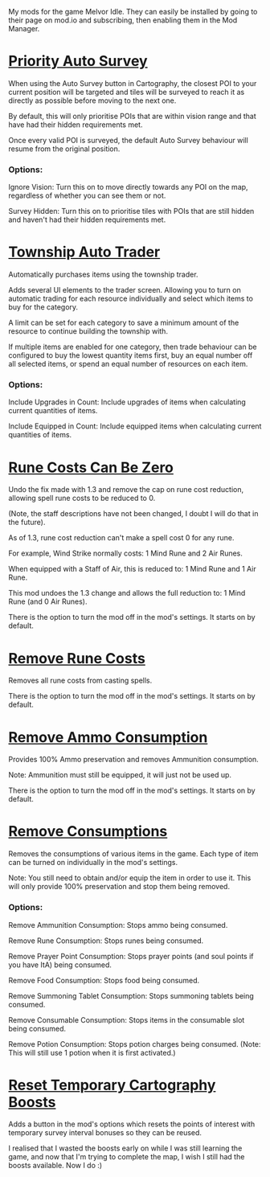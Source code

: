 My mods for the game Melvor Idle. They can easily be installed by going to their page on mod.io and subscribing, then enabling them in the Mod Manager.

# [Priority Auto Survey](https://mod.io/g/melvoridle/m/priority-auto-survey)

When using the Auto Survey button in Cartography, the closest POI to your current position will be targeted and tiles will be surveyed to reach it as directly as possible before moving to the next one.

By default, this will only prioritise POIs that are within vision range and that have had their hidden requirements met.

Once every valid POI is surveyed, the default Auto Survey behaviour will resume from the original position.

### Options:

Ignore Vision: Turn this on to move directly towards any POI on the map, regardless of whether you can see them or not.

Survey Hidden: Turn this on to prioritise tiles with POIs that are still hidden and haven't had their hidden requirements met.

# [Township Auto Trader](https://mod.io/g/melvoridle/m/township-auto-trader)

Automatically purchases items using the township trader.

Adds several UI elements to the trader screen. Allowing you to turn on automatic trading for each resource individually and select which items to buy for the category.

A limit can be set for each category to save a minimum amount of the resource to continue building the township with.

If multiple items are enabled for one category, then trade behaviour can be configured to buy the lowest quantity items first, buy an equal number off all selected items, or spend an equal number of resources on each item.

### Options:

Include Upgrades in Count: Include upgrades of items when calculating current quantities of items.

Include Equipped in Count: Include equipped items when calculating current quantities of items.

# [Rune Costs Can Be Zero](https://mod.io/g/melvoridle/m/rune-costs-can-be-zero)

Undo the fix made with 1.3 and remove the cap on rune cost reduction, allowing spell rune costs to be reduced to 0.

(Note, the staff descriptions have not been changed, I doubt I will do that in the future).

As of 1.3, rune cost reduction can't make a spell cost 0 for any rune.

For example, Wind Strike normally costs: 1 Mind Rune and 2 Air Runes.

When equipped with a Staff of Air, this is reduced to: 1 Mind Rune and 1 Air Rune.

This mod undoes the 1.3 change and allows the full reduction to: 1 Mind Rune (and 0 Air Runes).

 

There is the option to turn the mod off in the mod's settings. It starts on by default.



# [Remove Rune Costs](https://mod.io/g/melvoridle/m/remove-rune-costs)

Removes all rune costs from casting spells. 

There is the option to turn the mod off in the mod's settings. It starts on by default.

# [Remove Ammo Consumption](https://mod.io/g/melvoridle/m/remove-ammo-consumption)

Provides 100% Ammo preservation and removes Ammunition consumption.

Note: Ammunition must still be equipped, it will just not be used up.

There is the option to turn the mod off in the mod's settings. It starts on by default.

# [Remove Consumptions](https://mod.io/g/melvoridle/m/remove-consumptions)
Removes the consumptions of various items in the game. Each type of item can be turned on individually in the mod's settings.

Note: You still need to obtain and/or equip the item in order to use it. This will only provide 100% preservation and stop them being removed.

### Options:

Remove Ammunition Consumption: Stops ammo being consumed.

Remove Rune Consumption: Stops runes being consumed.

Remove Prayer Point Consumption: Stops prayer points (and soul points if you have ItA) being consumed.

Remove Food Consumption: Stops food being consumed.

Remove Summoning Tablet Consumption: Stops summoning tablets being consumed.

Remove Consumable Consumption: Stops items in the consumable slot being consumed.

Remove Potion Consumption: Stops potion charges being consumed. (Note: This will still use 1 potion when it is first activated.)

# [Reset Temporary Cartography Boosts](https://mod.io/g/melvoridle/m/reset-temporary-cartography-boosts)

Adds a button in the mod's options which resets the points of interest with temporary survey interval bonuses so they can be reused.

I realised that I wasted the boosts early on while I was still learning the game, and now that I'm trying to complete the map, I wish I still had the boosts available. Now I do :)
